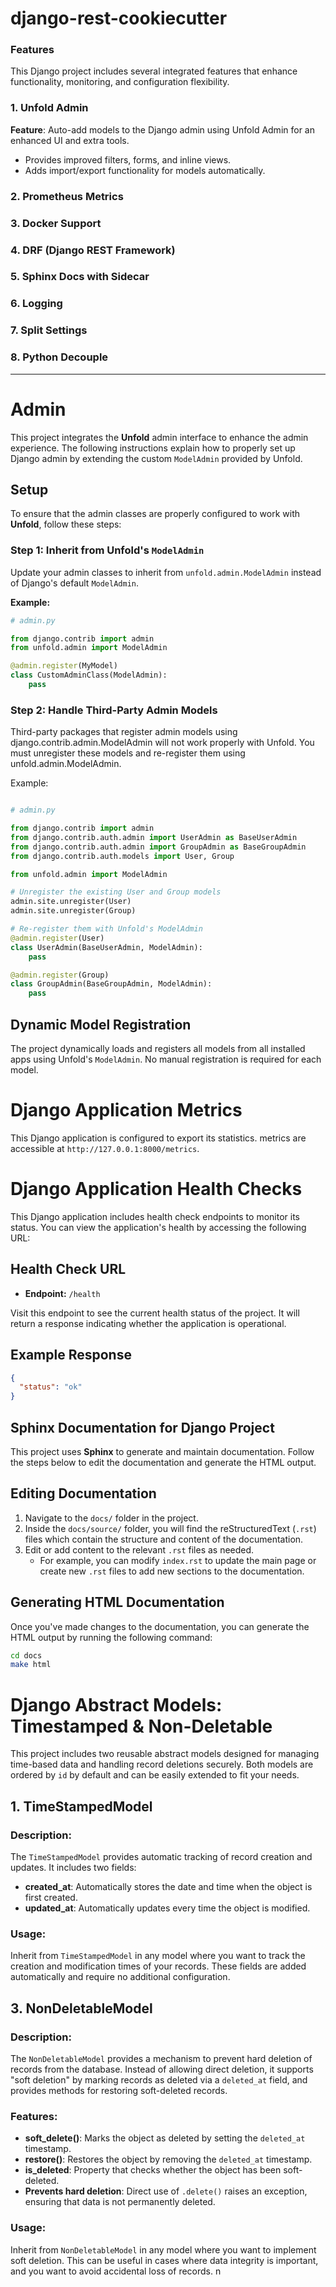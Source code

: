 
# django-rest-cookiecutter
### Features

This Django project includes several integrated features that enhance functionality, monitoring, and configuration flexibility.

### 1. Unfold Admin

**Feature**: Auto-add models to the Django admin using Unfold Admin for an enhanced UI and extra tools.

- Provides improved filters, forms, and inline views.
- Adds import/export functionality for models automatically.

### 2. Prometheus Metrics
### 3. Docker Support
### 4. DRF (Django REST Framework)
### 5. Sphinx Docs with Sidecar
### 6. Logging
### 7. Split Settings
### 8. Python Decouple

---
# Admin

This project integrates the **Unfold** admin interface to enhance the admin experience. The following instructions explain how to properly set up  Django admin by extending the custom `ModelAdmin` provided by Unfold.


## Setup

To ensure that the admin classes are properly configured to work with **Unfold**, follow these steps:

### Step 1: Inherit from Unfold's `ModelAdmin`

Update your admin classes to inherit from `unfold.admin.ModelAdmin` instead of Django's default `ModelAdmin`.

**Example:**

```python
# admin.py

from django.contrib import admin
from unfold.admin import ModelAdmin

@admin.register(MyModel)
class CustomAdminClass(ModelAdmin):
    pass
```

### Step 2: Handle Third-Party Admin Models
Third-party packages that register admin models using django.contrib.admin.ModelAdmin will not work properly with Unfold. You must unregister these models and re-register them using unfold.admin.ModelAdmin.

Example:
```python

# admin.py

from django.contrib import admin
from django.contrib.auth.admin import UserAdmin as BaseUserAdmin
from django.contrib.auth.admin import GroupAdmin as BaseGroupAdmin
from django.contrib.auth.models import User, Group

from unfold.admin import ModelAdmin

# Unregister the existing User and Group models
admin.site.unregister(User)
admin.site.unregister(Group)

# Re-register them with Unfold's ModelAdmin
@admin.register(User)
class UserAdmin(BaseUserAdmin, ModelAdmin):
    pass

@admin.register(Group)
class GroupAdmin(BaseGroupAdmin, ModelAdmin):
    pass
```

## Dynamic Model Registration

The project dynamically loads and registers all models from all installed apps using Unfold's `ModelAdmin`. No manual registration is required for each model.

# Django Application Metrics

This Django application is configured to export its statistics. 
metrics are accessible at `http://127.0.0.1:8000/metrics`.

# Django Application Health Checks

This Django application includes health check endpoints to monitor its status. You can view the application's health by accessing the following URL:

## Health Check URL
- **Endpoint:** `/health`

Visit this endpoint to see the current health status of the project. It will return a response indicating whether the application is operational.

## Example Response
```json
{
  "status": "ok"
}
```

## Sphinx Documentation for Django Project

This project uses **Sphinx** to generate and maintain documentation. Follow the steps below to edit the documentation and generate the HTML output.

## Editing Documentation

1. Navigate to the `docs/` folder in the project.
2. Inside the `docs/source/` folder, you will find the reStructuredText (`.rst`) files which contain the structure and content of the documentation.
3. Edit or add content to the relevant `.rst` files as needed.
   - For example, you can modify `index.rst` to update the main page or create new `.rst` files to add new sections to the documentation.

## Generating HTML Documentation

Once you've made changes to the documentation, you can generate the HTML output by running the following command:

```bash
cd docs
make html
```

# Django Abstract Models: Timestamped & Non-Deletable

This project includes two reusable abstract models designed for managing time-based data and handling record deletions securely. Both models are ordered by `id` by default and can be easily extended to fit your needs.

## 1. TimeStampedModel

### Description:
The `TimeStampedModel` provides automatic tracking of record creation and updates. It includes two fields:
- **created_at**: Automatically stores the date and time when the object is first created.
- **updated_at**: Automatically updates every time the object is modified.

### Usage:
Inherit from `TimeStampedModel` in any model where you want to track the creation and modification times of your records. These fields are added automatically and require no additional configuration.

## 3. NonDeletableModel

### Description:
The `NonDeletableModel` provides a mechanism to prevent hard deletion of records from the database. Instead of allowing direct deletion, it supports "soft deletion" by marking records as deleted via a `deleted_at` field, and provides methods for restoring soft-deleted records.

### Features:
- **soft_delete()**: Marks the object as deleted by setting the `deleted_at` timestamp.
- **restore()**: Restores the object by removing the `deleted_at` timestamp.
- **is_deleted**: Property that checks whether the object has been soft-deleted.
- **Prevents hard deletion**: Direct use of `.delete()` raises an exception, ensuring that data is not permanently deleted.

### Usage:
Inherit from `NonDeletableModel` in any model where you want to implement soft deletion. This can be useful in cases where data integrity is important, and you want to avoid accidental loss of records.
 n